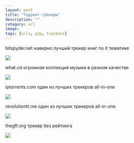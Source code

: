 ```yaml
---
layout: post
title: "Торрент-трекеры"
description: ""
category: url
image: 
tags: [urls, p2p, trackers]
---
```

bitspyder.net наверно лучший трекер книг по it тематике 

[<img src="http://i.imgur.com/UZFdnH2.png" />](http://bitspyder.net/)

what.cd огромная коллекция музыки в разном качестве

[<img src="http://i.imgur.com/GQRiM7g.png" />](https://what.cd)

iptorrents.com один из лучших трекеров all-in-one

[<img src="http://i.imgur.com/kuNSYsa.png" />](http://iptorrents.com)

revolutiontt.me один из лучших трекеров all-in-one

[<img src="http://i.imgur.com/i0jKBIC.png" />](https://revolutiontt.me)

thegft.org трекер без рейтинга

[<img src="http://i.imgur.com/Asme1p8.png" />](http://www.thegft.org)



